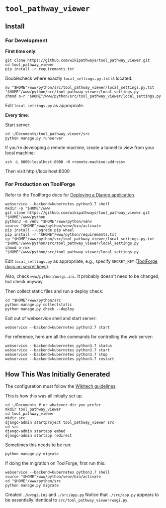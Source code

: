 # `tool_pathway_viewer`

## Install

### For Development

**First time only**:
```
git clone https://github.com/wikipathways/tool_pathway_viewer.git
cd tool_pathway_viewer
pip install -r requirements.txt
```

Doublecheck where exactly `local_settings.py.txt` is located.

```
mv "$HOME"/www/python/src/tool_pathway_viewer/local_settings.py.txt "$HOME"/www/python/src/tool_pathway_viewer/local_settings.py
chmod o-r "$HOME"/www/python/src/tool_pathway_viewer/local_settings.py
```

Edit `local_settings.py` as appropriate.

**Every time**:

Start server:
```
cd ~/Documents/tool_pathway_viewer/src
python manage.py runserver
```

If you're developing a remote machine, create a tunnel to view from your local machine:
```
ssh -L 8000:localhost:8000 -N <remote-machine-address>
```

Then visit http://localhost:8000

### For Production on ToolForge

Refer to the ToolForge docs for [Deploying a Django application](https://wikitech.wikimedia.org/wiki/Help:Toolforge/Web/Python#Deploying_a_Django_application).

```
webservice --backend=kubernetes python3.7 shell
mkdir -p "$HOME"/www
git clone https://github.com/wikipathways/tool_pathway_viewer.git "$HOME"/www/python
python3 -m venv "$HOME"/www/python/venv
source "$HOME"/www/python/venv/bin/activate
pip install --upgrade pip wheel
pip install -r "$HOME"/www/python/requirements.txt
cp "$HOME"/www/python/src/tool_pathway_viewer/local_settings.py.txt "$HOME"/www/python/src/tool_pathway_viewer/local_settings.py
chmod o-rwx "$HOME"/www/python/src/tool_pathway_viewer/local_settings.py
```

Edit `local_settings.py` as appropriate, e.g., specify `SECRET_KEY` ([ToolForge docs on secret keys](https://docs.djangoproject.com/en/3.2/howto/deployment/checklist/#secret-key)).

Also, check `www/python/uwsgi.ini`. It probably doesn't need to be changed, but check anyway.

Then collect static files and run a deploy check:

```
cd "$HOME"/www/python/src
python manage.py collectstatic
python manage.py check --deploy
```

Exit out of webservice shell and start server:

```
webservice --backend=kubernetes python3.7 start
```

For reference, here are all the commands for controlling the web server:

```
webservice --backend=kubernetes python3.7 status
webservice --backend=kubernetes python3.7 start
webservice --backend=kubernetes python3.7 stop
webservice --backend=kubernetes python3.7 restart
```

## How This Was Initially Generated

The configuration must follow the [Wikitech guidelines](https://wikitech.wikimedia.org/wiki/Help:Toolforge/Web/Python).

This is how this was all initially set up.

```
cd ~/Documents # or whatever dir you prefer
mkdir tool_pathway_viewer
cd tool_pathway_viewer
mkdir src
django-admin startproject tool_pathway_viewer src
cd src
django-admin startapp embed
django-admin startapp redirect
```

Sometimes this needs to be run:

```
python manage.py migrate
```

If doing the migration on ToolForge, first run this:

```
webservice --backend=kubernetes python3.7 shell
source "$HOME"/www/python/venv/bin/activate
cd "$HOME"/www/python/src
python manage.py migrate
```

Created `./uwsgi.ini` and `./src/app.py` Notice that `./src/app.py` appears to be essentially identical to `src/tool_pathway_viewer/wsgi.py`.
